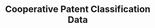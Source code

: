 ---
bigquery: https://console.cloud.google.com/bigquery?p=patents-public-data&d=cpc&page=dataset
citation: '“Cooperative Patent Classification” by the EPO and USPTO, for public use. '
contributors: EPO, USPTO
cost: None
description: Cooperative Patent Classification Data contains the scheme and definitions
  of the Cooperative Patent Classification system for classifying patent documents.
  The CPC is the result of a partnership between the EPO and the USPTO in their joint
  effort to develop a common, internationally compatible classification system for
  technical documents, in particular patent publications, which will be used by both
  offices in the patent granting process
documentation: https://www.cooperativepatentclassification.org/cpcSchemeAndDefinitions
last_edit: 04/07/2022, 18:50:48
location: https://www.cooperativepatentclassification.org/index
maintained_by: USPTO, EPO
schema_fields:
- informative_references
- ipcConcordant
- sizeCache
- date_revised
- children
- glossary
- titlePart
- ipc_concordant
- residualReferences
- application_references
- symbol
- limitingReferences
- breakdownCode
- dateRevised
- child_groups
- childGroups
- definition
- breakdown_code
- titleFull
- parents
- not_allocatable
- applicationReferences
- title_full
- title_part
- additional_only
- informativeReferences
- status
- notAllocatable
- synonyms
- residual_references
- limiting_references
- level
shortname: cooperative_patent_classification
tags:
- patents
- science
title: Cooperative Patent Classification Data
uuid: 984374a7-16e9-4b35-9445-458daceb01bf
---